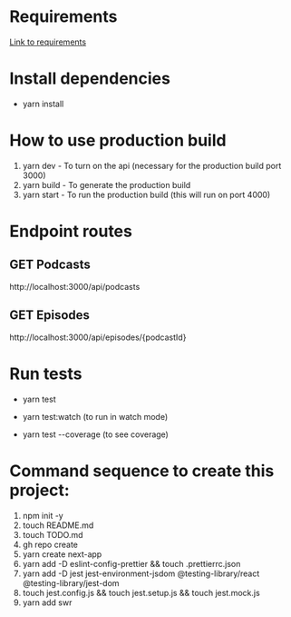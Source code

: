 # Requirements

[Link to requirements](TODO.md)

# Install dependencies

+ yarn install

# How to use production build

1. yarn dev - To turn on the api (necessary for the production build port 3000)
2. yarn build - To generate the production build
3. yarn start - To run the production build (this will run on port 4000)

# Endpoint routes
## GET Podcasts
http://localhost:3000/api/podcasts

## GET Episodes
http://localhost:3000/api/episodes/{podcastId}

# Run tests

+ yarn test 

+ yarn test:watch (to run in watch mode)

+ yarn test --coverage (to see coverage)

# Command sequence to create this project:

1. npm init -y
2. touch README.md
3. touch TODO.md
4. gh repo create
5. yarn create next-app
6. yarn add -D eslint-config-prettier && touch .prettierrc.json
7. yarn add -D jest jest-environment-jsdom @testing-library/react @testing-library/jest-dom
8. touch jest.config.js && touch jest.setup.js && touch jest.mock.js
9. yarn add swr